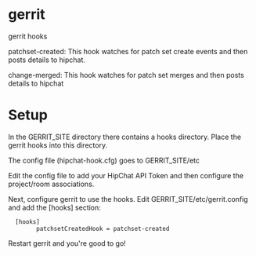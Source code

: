 gerrit
======

gerrit hooks

patchset-created:
  This hook watches for patch set create events and then posts details to hipchat.

change-merged:
  This hook watches for patch set merges and then posts details to hipchat

Setup
=====
In the GERRIT_SITE directory there contains a hooks directory. Place the gerrit hooks into this directory.

The config file (hipchat-hook.cfg) goes to GERRIT_SITE/etc

Edit the config file to add your HipChat API Token and then configure the project/room associations.

Next, configure gerrit to use the hooks. Edit GERRIT_SITE/etc/gerrit.config and add the [hooks] section:

```
  [hooks]
        patchsetCreatedHook = patchset-created
```

Restart gerrit and you're good to go!